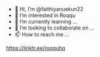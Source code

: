 - 👋 Hi, I’m @faithiyanuekun22
- 👀 I’m interested in Roqqu 
- 🌱 I’m currently learning ...
- 💞️ I’m looking to collaborate on ...
- 📫 How to reach me ...

<!---
faithiyanuekun22 is a ✨ special ✨ repository because its `README.md` (this file) appears on your GitHub profile.
You can click the Preview link to take a look at your changes.
--->
https://linktr.ee/roqquhq
